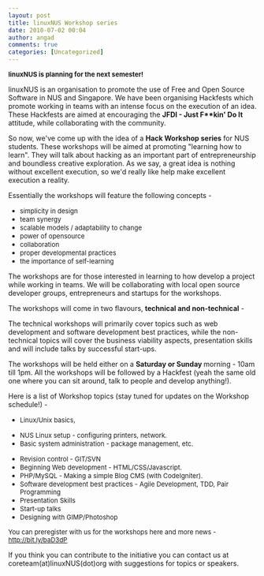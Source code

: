 ```yaml
---
layout: post
title: linuxNUS Workshop series
date: 2010-07-02 00:04
author: angad
comments: true
categories: [Uncategorized]
---
```

<span style="font-size: small;"><span style="font-weight: bold;">linuxNUS is planning for the next semester!</span></span>

linuxNUS is an organisation to promote the use of Free and Open Source Software in NUS and Singapore. We have been organising Hackfests which promote working in teams with an intense focus on the execution of an idea. These Hackfests are aimed at encouraging the <span style="font-weight: bold;">JFDI - Just F**kin' Do It</span> attitude, while collaborating with the community.

So now, we've come up with the idea of a <span style="font-weight: bold;">Hack Workshop series</span> for NUS students. These workshops will be aimed at promoting "learning how to learn". They will talk about hacking as an important part of entrepreneurship and boundless creative exploration. As we say, a great idea is nothing without excellent execution, so we'd really like help make excellent execution a reality.

Essentially the workshops will feature the following concepts -
<ul>
	<li><span style="font-size: small;">simplicity in design</span></li>
	<li><span style="font-size: small;">team synergy</span></li>
	<li><span style="font-size: small;">scalable models / adaptability to change</span></li>
	<li><span style="font-size: small;">power of opensource</span></li>
	<li><span style="font-size: small;">collaboration</span></li>
	<li><span style="font-size: small;">proper developmental practices</span></li>
	<li><span style="font-size: small;">the importance of self-learning</span></li>
</ul>
<span style="font-size: small;"> </span>

The workshops are for those interested in learning to how develop a project while working in teams. We will be collaborating with local open source developer groups, entrepreneurs and startups for the workshops.

The workshops will come in two flavours, <span style="font-weight: bold;">technical and non-technical</span> -

The technical workshops will primarily cover topics such as web development and software development best practices, while the non-technical topics will cover the business viability aspects, presentation skills and will include talks by successful start-ups.

The workshops will be held either on a <span style="font-weight: bold;">Saturday or Sunday </span>morning - 10am till 1pm. All the workshops will be followed by a
Hackfest (yeah the same old one where you can sit around, talk to people and develop anything!).

Here is a list of Workshop topics (stay tuned for updates on the Workshop schedule!) -
<ul>
	<li><span style="font-size: small;">Linux/Unix basics,</span></li>
</ul>
<ul>
	<li><span style="font-size: small;">NUS Linux setup - configuring printers, network.</span></li>
	<li><span style="font-size: small;">Basic system administration - package management, etc.</span></li>
</ul>
<ul>
	<li><span style="font-size: small;">Revision control - GIT/SVN</span></li>
	<li><span style="font-size: small;">Beginning Web development - HTML/CSS/Javascript.</span></li>
	<li><span style="font-size: small;">PHP/MySQL - Making a simple Blog CMS (with CodeIgniter).</span></li>
	<li><span style="font-size: small;">Software development best practices - Agile Development, TDD, Pair Programming</span></li>
	<li><span style="font-size: small;">Presentation Skills</span></li>
	<li><span style="font-size: small;">Start-up talks</span></li>
	<li><span style="font-size: small;">Designing with GIMP/Photoshop</span></li>
</ul>
<span style="font-size: small;">
You can preregister with us for the workshops here and more news -<a href="http://bit.ly/baD3dP" target="_blank"> http://bit.ly/baD3dP</a></span>

If you think you can contribute to the initiative you can contact us at coreteam(at)linuxNUS(dot)org with suggestions for topics or speakers.
